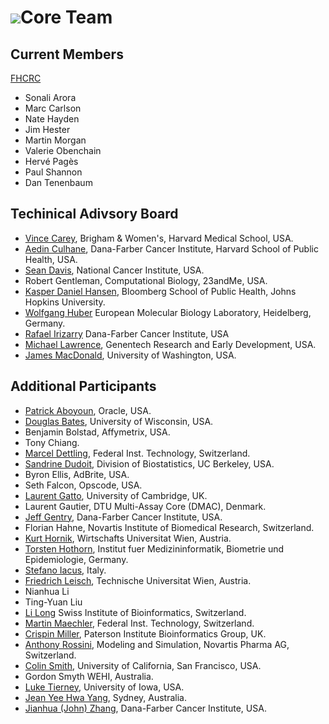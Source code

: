 # ![](/images/icons/magnifier.gif)Core Team

## Current Members

[FHCRC](http://fredhutch.org)

* Sonali Arora
* Marc Carlson
* Nate Hayden
* Jim Hester
* Martin Morgan
* Valerie Obenchain
* Herv&eacute; Pag&egrave;s
* Paul Shannon
* Dan Tenenbaum

## Techinical Adivsory Board

* [Vince Carey](http://www.biostat.harvard.edu/~carey), Brigham &amp;
  Women's, Harvard Medical School, USA.
* [Aedin Culhane](https://connects.catalyst.harvard.edu/profiles/display/person/6746),
  Dana-Farber Cancer Institute, Harvard School of Public Health, USA.
* [Sean Davis](http://watson.nci.nih.gov/~sdavis), National
  Cancer Institute, USA.
* Robert Gentleman, Computational Biology, 23andMe, USA.
* [Kasper Daniel Hansen](http://www.biostat.jhsph.edu/~khansen/),
  Bloomberg School of Public Health, Johns Hopkins University.
* [Wolfgang Huber](http://www.embl.de/research/units/genome_biology/huber/) 
  European Molecular Biology Laboratory, Heidelberg, Germany.
* [Rafael Irizarry](http://bcb.dfci.harvard.edu/index.php?option=com_content&view=article&id=166&Itemid=281) Dana-Farber Cancer
  Institute, USA
* [Michael Lawrence](mailto:lawrence.michael@gene.com), Genentech Research and Early Development, USA.
* [James MacDonald](mailto:jmacdon@uw.edu), University of Washington, USA.

## Additional Participants

* [Patrick Aboyoun](http://www.oracle.com/), Oracle, USA.
* [Douglas Bates](http://www.stat.wisc.edu/~bates/), University of Wisconsin,
  USA.
* Benjamin Bolstad, Affymetrix, USA.
* Tony Chiang.
* [Marcel Dettling](http://stat.ethz.ch/~dettling), Federal Inst. Technology,
  Switzerland.
* [Sandrine Dudoit](http://www.stat.berkeley.edu/~sandrine), Division of
  Biostatistics, UC Berkeley, USA.
* Byron Ellis, AdBrite, USA.
* Seth Falcon, Opscode, USA.
* [Laurent Gatto](http://proteome.sysbiol.cam.ac.uk/lgatto/), University of Cambridge, UK.
* Laurent Gautier, DTU Multi-Assay Core (DMAC), Denmark.
* [Jeff Gentry](http://biowww.dfci.harvard.edu/~jgentry), Dana-Farber Cancer
  Institute, USA.
* Florian Hahne, Novartis Institute of Biomedical Research, Switzerland.
* [Kurt Hornik](http://www.ci.tuwien.ac.at/~hornik), Wirtschafts Universitat
  Wien, Austria.
* [Torsten Hothorn](http://www.imbe.med.uni-erlangen.de/~hothorn/hothorn.html),
  Institut fuer Medizininformatik, Biometrie und Epidemiologie, Germany.
* [Stefano Iacus](mailto:stefano.iacus@unimi.it), Italy.
* [Friedrich Leisch](http://www.ci.tuwien.ac.at/~leisch), Technische Universitat
  Wien, Austria.
* Nianhua Li
* Ting-Yuan Liu
* [Li Long](http://www.isb-sib.ch/index.htm) Swiss Institute of
  Bioinformatics, Switzerland.
* [Martin Maechler](http://stat.ethz.ch/~maechler), Federal Inst. Technology,
  Switzerland.
* [Crispin Miller](http://bioinf.picr.man.ac.uk/), Paterson Institute
  Bioinformatics Group, UK.
* [Anthony Rossini](mailto:blindglobe@gmail.com), Modeling and Simulation,
  Novartis Pharma AG, Switzerland.
* [Colin Smith](mailto:colin@colinsmith.org), University of California,
  San Francisco, USA.
* Gordon Smyth WEHI, Australia.
* [Luke Tierney](http://www.stat.uiowa.edu/~luke/), University of
  Iowa, USA.
* [Jean Yee Hwa Yang](mailto:jeany@maths.usyd.edu.au), Sydney, Australia.
* [Jianhua (John) Zhang](http://biowww.dfci.harvard.edu/~jzhang), Dana-Farber
  Cancer Institute, USA.
